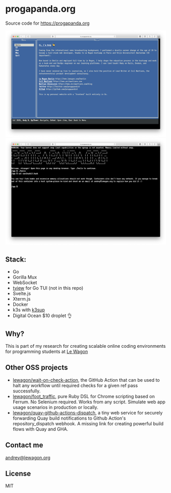 # progapanda.org

Source code for https://progapanda.org

![TUI](./doc/tui.png)
![Shell](./doc/term.png)

## Stack:

- Go
- Gorilla Mux
- WebSocket
- [tview](https://github.com/rivo/tview) for Go TUI (not in this repo)
- Svelte.js
- Xterm.js
- Docker
- k3s with [k3sup](https://github.com/alexellis/k3sup)
- Digital Ocean $10 droplet :ok_hand:

## Why?

This is part of my research for creating scalable online coding environments for programming students at [Le Wagon](https://www.lewagon.com)

## Other OSS projects

- [lewagon/wait-on-check-action](https://github.com/lewagon/wait-on-check-action), the GitHub Action that can be used to halt any workflow until required checks for a given ref pass successfully.
- [lewagon/foot_traffic](https://github.com/lewagon/foot_traffic), pure Ruby DSL for Chrome scripting based on Ferrum. No Selenium required. Works from any script. Simulate web app usage scenarios in production or locally.
- [lewagon/quay-github-actions-dispatch](https://github.com/lewagon/quay-github-actions-dispatch), a tiny web service for securely forwarding Quay build notifications to Github Action's repository_dispatch webhook. A missing link for creating powerful build flows with Quay and GHA.

## Contact me

andrey@lewagon.org

## License

MIT
